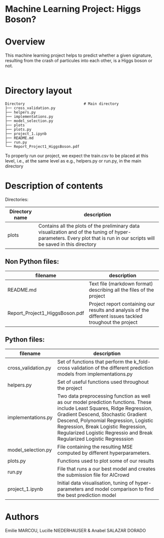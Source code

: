Machine Learning Project: Higgs Boson?
==========

Overview
========
This machine learning project helps to predict whether a given signature, resulting from the crash 
of particules into each other, is a Higgs boson or not. <br/>
<br/>


Directory layout
================

    Directory                           # Main directory
    ├── cross_validation.py
    ├── helpers.py
    ├── implementations.py
    ├── model_selection.py
    ├── plots
    ├── plots.py
    ├── project_1.ipynb
    ├── README.md
    ├── run.py
    └── Report_Project1_HiggsBoson.pdf

To properly run our project, we expect the train.csv to be placed at this level, i.e., at the same level as e.g., 
helpers.py or run.py, in the main directory

Description of contents
==============

Directories:

Directory name                  | description
--------------------------------|------------------------------------------
plots           			    |Contains all the plots of the preliminary data visualization and of the tuning of hyper-parameters. Every plot that is run in our scripts will be saved in this directory 


Non Python files:
-----------
filename                        | description
--------------------------------|------------------------------------------
README.md                       | Text file (markdown format) describing all the files of the project
Report_Project1_HiggsBoson.pdf        | Project report containing our results and analysis of the different issues tackled troughout the project


Python files:
---------
filename                        | description
--------------------------------|------------------------------------------
cross_validation.py             |Set of functions that perform the k_fold-cross validation of the different prediction models from implementations.py
helpers.py                      |Set of useful functions used throughout the project
implementations.py              |Two data preprocessing function as well as our model prediction functions. These include Least Squares, Ridge Regression, Gradient Descend, Stochastic Gradient Descend, Polynomial Regression, Logistic Regression, Break Logistic Regression, Regularized Logistic Regressio and Break Regularized Logistic Regresssion
model_selection.py              |File containing the resulting MSE computed by different hyperparameters.
plots.py                        |Functions used to plot some of our results
run.py                          |File that runs a our best model and creates the submission file for AICrowd
project_1.ipynb	                |Initial data visualisation, tuning of hyper-parameters and model comparison to find the best prediction model

Authors
=======
Emilie MARCOU, Lucille NIEDERHAUSER & Anabel SALAZAR DORADO
